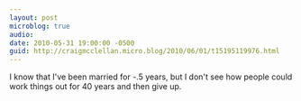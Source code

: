 ```yaml
---
layout: post
microblog: true
audio: 
date: 2010-05-31 19:00:00 -0500
guid: http://craigmcclellan.micro.blog/2010/06/01/t15195119976.html
---
```

I know that I've been married for -.5 years, but I don't see how people could work things out for 40 years and then give up.
